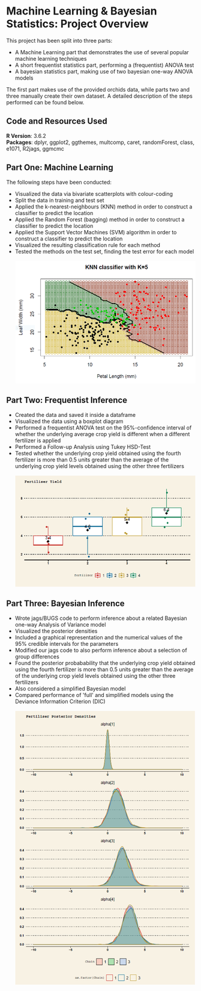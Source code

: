 # Machine Learning & Bayesian Statistics: Project Overview
This project has been split into three parts:
- A Machine Learning part that demonstrates the use of several popular machine learning techniques
- A short frequentist statistics part, performing a (frequentist) ANOVA test
- A bayesian statistics part, making use of two bayesian one-way ANOVA models 

The first part makes use of the provided orchids data, while parts two and three manually create their own dataset. A detailed description of the steps performed can be found below.

## Code and Resources Used
__R Version__: 3.6.2 \
__Packages__: dplyr, ggplot2, ggthemes, multcomp, caret, randomForest, class, e1071, R2jags, ggmcmc

## Part One: Machine Learning
The following steps have been conducted:
- Visualized the data via bivariate scatterplots with colour-coding
- Split the data in training and test set
- Applied the k-nearest-neighbours (KNN) method in order to construct a classifier to predict the location
- Applied the Random Forest (bagging) method in order to construct a classifier to predict the location
- Applied the Support Vector Machines (SVM) algorithm in order to construct a classifier to predict the location
- Visualized the resulting classification rule for each method
- Tested the methods on the test set, finding the test error for each model <br/> <br/>
![alt text](https://github.com/MaximilianGoepfert/ML_Bayesian_Statistics_Showcase/blob/main/Images/knn_classifier.PNG)

## Part Two: Frequentist Inference
- Created the data and saved it inside a dataframe
- Visualized the data using a boxplot diagram
- Performed a frequentist ANOVA test on the 95%-confidence interval of whether the underlying average crop yield is different when a different fertilizer is applied
- Performed a Follow-up Analysis using Tukey HSD-Test
- Tested whether the underlying crop yield obtained using the fourth fertilizer is more than 0.5 units greater than the average of the underlying crop yield levels obtained using the other three fertilizers <br/> <br/>
![alt text](https://github.com/MaximilianGoepfert/ML_Bayesian_Statistics_Showcase/blob/main/Images/frequentist_plot.PNG)

## Part Three: Bayesian Inference
- Wrote jags/BUGS code to perform inference about a related Bayesian one-way Analysis of Variance model
- Visualized the posterior densities
- Included a graphical representation and the numerical values of the 95% credible intervals for the parameters 
- Modified our jags code to also perform inference about a selection of group differences
- Found the posterior probabability that the underlying crop yield obtained using the fourth fertilizer is more than 0.5 units greater than the average of the underlying crop yield levels obtained using the other three fertilizers
- Also considered a simplified Bayesian model
- Compared performance of 'full' and simplified models using the Deviance Information Criterion (DIC) <br/> <br/>
![alt text](https://github.com/MaximilianGoepfert/ML_Bayesian_Statistics_Showcase/blob/main/Images/density_plot.png)
